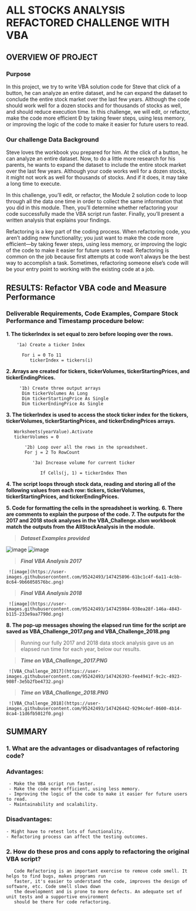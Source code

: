 # ALL STOCKS ANALYSIS REFACTORED CHALLENGE WITH VBA

## OVERVIEW OF PROJECT
### Purpose

In this project, we try to write VBA solution code for Steve that click of a button, he can analyze an entire dataset, and he can expand the dataset to conclude the entire stock market over the last few years. Although the code should work well for a dozen stocks and for thousands of stocks as well, and should reduce execution time. In this challenge, we will edit, or refactor, make the code more efficient Ð by taking fewer steps, using less memory, or improving the logic of the code to make it easier for future users to read.

### Our challenge Data Background
Steve loves the workbook you prepared for him. At the click of a button, he can analyze an entire dataset. Now, to do a little more research for his parents, he wants to expand the dataset to include the entire stock market over the last few years. Although your code works well for a dozen stocks, it might not work as well for thousands of stocks. And if it does, it may take a long time to execute.

In this challenge, you’ll edit, or refactor, the Module 2 solution code to loop through all the data one time in order to collect the same information that you did in this module. Then, you’ll determine whether refactoring your code successfully made the VBA script run faster. Finally, you’ll present a written analysis that explains your findings.

Refactoring is a key part of the coding process. When refactoring code, you aren’t adding new functionality; you just want to make the code more efficient—by taking fewer steps, using less memory, or improving the logic of the code to make it easier for future users to read. Refactoring is common on the job because first attempts at code won’t always be the best way to accomplish a task. Sometimes, refactoring someone else’s code will be your entry point to working with the existing code at a job.
## RESULTS: Refactor VBA code and Measure Performance
### Deliverable Requirements, Code Examples, Compare Stock Performance and Timestamp procedure below:
**1. The tickerIndex is set equal to zero before looping over the rows.**
 ```
     '1a) Create a ticker Index
     
       For i = 0 To 11
          tickerIndex = tickers(i)
```  
**2. Arrays are created for tickers, tickerVolumes, tickerStartingPrices, and tickerEndingPrices.**
 ```
      '1b) Create three output arrays
       Dim tickerVolumes As Long
       Dim tickerStartingPrice As Single
       Dim tickerEndingPrice As Single
 ```   
**3. The tickerIndex is used to access the stock ticker index for the tickers, tickerVolumes, tickerStartingPrices, and tickerEndingPrices arrays.**
 ``` 
    Worksheets(yearValue).Activate
    tickerVolumes = 0
        
        '2b) Loop over all the rows in the spreadsheet.
        For j = 2 To RowCount
    
           '3a) Increase volume for current ticker
            
              If Cells(j, 1) = tickerIndex Then
  ``` 
**4. The script loops through stock data, reading and storing all of the following values from each row: tickers, tickerVolumes, tickerStartingPrices, and tickerEndingPrices.**
 
**5. Code for formatting the cells in the spreadsheet is working.**
**6. There are comments to explain the purpose of the code.**
**7. The outputs for the 2017 and 2018 stock analyses in the VBA_Challenge.xlsm workbook match the outputs from the AllStockAnalysis in the module.**

   >***Dataset Examples provided***
   
   ![image](https://user-images.githubusercontent.com/95242493/147422564-cafccfcc-e811-472e-8ef6-cdbada852540.png)
   ![image](https://user-images.githubusercontent.com/95242493/147422727-8941b3d3-cc6c-432e-ac3c-6f77004d5b25.png) 
   
   
   >***Final VBA Analysis 2017***
   
     ![image](https://user-images.githubusercontent.com/95242493/147425896-61bc1c4f-6a11-4cbb-8c64-9b66058576bc.png)

   >***Final VBA Analysis 2018***
		
     ![image](https://user-images.githubusercontent.com/95242493/147425984-938ea28f-146a-4843-b115-233e9aa7790d.png)
     
**8. The pop-up messages showing the elapsed run time for the script are saved as VBA_Challenge_2017.png and VBA_Challenge_2018.png**
   > Running our fully 2017 and 2018 data stock analysis gave us an elapsed run time for each year, below our results.
   
   > ***Time on VBA_Challenge_2017.PNG***
   
     ![VBA_Challenge_2017](https://user-images.githubusercontent.com/95242493/147426393-fee4941f-9c2c-4923-908f-3e5b2fbe4732.png)
   
   
   > ***Time on VBA_Challenge_2018.PNG***
   
     ![VBA_Challenge_2018](https://user-images.githubusercontent.com/95242493/147426442-9294c4ef-8600-4b14-8ca4-11d6fb5012f0.png)
     
 ## SUMMARY
 ### 1. What are the advantages or disadvantages of refactoring code? 
 ###    Advantages:
     - Make the VBA script run faster.
     - Make the code more efficient, using less memory.
     - Improving the logic of the code to make it easier for future users to read.  
     - Maintainability and scalability.    
###    Disadvantages:
    - Might have to retest lots of functionality.
    - Refactoring process can affect the testing outcomes.
### 2. How do these pros and cons apply to refactoring the original VBA script? 
       Code Refactoring is an important exercise to remove code smell. It helps to find bugs, makes programs run 
       faster, it's easier to understand the code, improves the design of software, etc. Code smell slows down 
       the development and is prone to more defects. An adequate set of unit tests and a supportive environment
       should be there for code refactoring.
